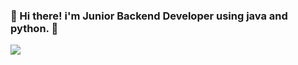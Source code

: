 ### 👋 Hi there! i'm Junior Backend Developer using java and python. 🔭


<img src="https://img.shields.io/badge/-java-yellow/-TechBlog-brightgreen">
<!--
**tkddls3626/tkddls3626** is a ✨ _special_ ✨ repository because its `README.md` (this file) appears on your GitHub profile.

Here are some ideas to get you started:

- 🔭 I’m currently working on ...
- 🌱 I’m currently learning ...
- 👯 I’m looking to collaborate on ...
- 🤔 I’m looking for help with ...
- 💬 Ask me about ...
- 📫 How to reach me: ...
- 😄 Pronouns: ...
- ⚡ Fun fact: ...
-->

